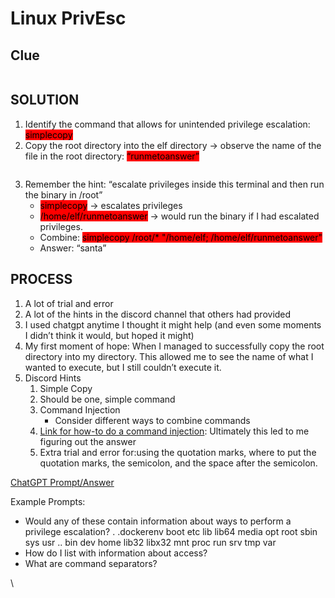 # Linux PrivEsc

## Clue

<figure><img src="https://lh7-us.googleusercontent.com/aQi8VhBhAeOJcaMNieW2M3qnK702c2xjuWld-JmLeUBauwgLpV6IULd_qqfHnsb3FCWduTp51FUemfvcMgm8aMdw8qPD9PMYp7Kx2XW4Rp3sFoZ7Wew9HSznlpINqQ_jGh-3HKe6vkAsR9P2kvmigkY" alt=""><figcaption></figcaption></figure>

## SOLUTION

1. Identify the command that allows for unintended privilege escalation: <mark style="background-color:red;">simplecopy</mark>
2. Copy the root directory into the elf directory → observe the name of the file in the root directory: <mark style="background-color:red;">“runmetoanswer”</mark>

<figure><img src="https://lh7-us.googleusercontent.com/gH3VXhMfznuXw7LnlHCWAe7Lb3V81IQpY4blT5MNFUuS2ZELO7gkk_95uRWipmsdtMSdaDGxJEUUWc61MBFHG3LL4x_jryJU7rPndq8OGKifQnDCLb-ev93h4sWXkat9JWpX8FROWPteIedf8phXbsA" alt=""><figcaption></figcaption></figure>

3. Remember the hint: “escalate privileges inside this terminal and then run the binary in /root”
   * <mark style="background-color:red;">simplecopy</mark> → escalates privileges
   * <mark style="background-color:red;">/home/elf/runmetoanswer</mark> → would run the binary if I had escalated privileges.
   * Combine: <mark style="background-color:red;">simplecopy /root/\* "/home/elf; /home/elf/runmetoanswer"</mark>
   * Answer: “santa”

## PROCESS

1. A lot of trial and error
2. A lot of the hints in the discord channel that others had provided
3. I used chatgpt anytime I thought it might help (and even some moments I didn’t think it would, but hoped it might)
4. My first moment of hope: When I managed to successfully copy the root directory into my directory. This allowed me to see the name of what I wanted to execute, but I still couldn’t execute it.&#x20;
5. Discord Hints
   1. Simple Copy
   2. Should be one, simple command
   3. Command Injection
      * Consider different ways to combine commands
   4. [Link for how-to do a command injection](https://owasp.org/www-community/attacks/Command\_Injection): Ultimately this led to me figuring out the answer
   5. Extra trial and error for:using the quotation marks, where to put the quotation marks, the semicolon, and the space after the semicolon.

[ChatGPT Prompt/Answer](https://chat.openai.com/share/2494b672-940b-4b46-8d0e-1df897f0f679)

Example Prompts:

* Would any of these contain information about ways to perform a privilege escalation? .   .dockerenv  boot  etc   lib    lib64   media  opt   root  sbin  sys  usr ..  bin         dev   home  lib32  libx32  mnt    proc  run   srv   tmp  var
* How do I list with information about access?
* What are command separators?

\
